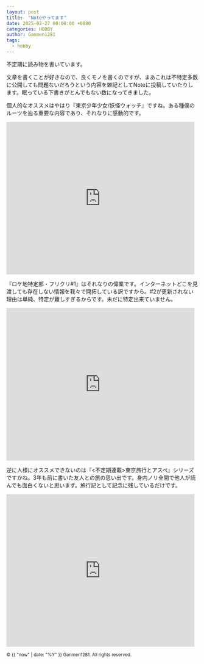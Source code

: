 ```yaml
---
layout: post
title:  "Noteやってます"
date: 2025-02-27 00:00:00 +0800
categories: HOBBY
author: Ganmen1281
tags:
  - hobby
---
```


不定期に読み物を書いています。

文章を書くことが好きなので、良くモノを書くのですが、まあこれは不特定多数に公開しても問題ないだろうという内容を雑記としてNoteに投稿していたりします。眠っている下書きがとんでもない数になってきました。

個人的なオススメはやはり『東京少年少女/妖怪ウォッチ』ですね。ある種僕のルーツを辿る重要な内容であり、それなりに感動的です。

<iframe class="note-embed" src="https://note.com/embed/notes/n5ec260bec507" style="border: 0; display: block; max-width: 99%; width: 494px; padding: 0px; margin: 10px 0px; position: static; visibility: visible;" height="400"></iframe><script async src="https://note.com/scripts/embed.js" charset="utf-8"></script>

『ロケ地特定部・フリクリ#1』はそれなりの偉業です。インターネットどこを見渡しても存在しない情報を我々で開拓している訳ですから。#2が更新されない理由は単純、特定が難しすぎるからです。未だに特定出来ていません。

<iframe class="note-embed" src="https://note.com/embed/notes/n505444cc39ce" style="border: 0; display: block; max-width: 99%; width: 494px; padding: 0px; margin: 10px 0px; position: static; visibility: visible;" height="400"></iframe><script async src="https://note.com/scripts/embed.js" charset="utf-8"></script>

逆に人様にオススメできないのは『<不定期連載>東京旅行とアスペ』シリーズですかね。3年も前に書いた友人との旅の思い出です。身内ノリ全開で他人が読んでも面白くないと思います。旅行記として記念に残しているだけです。

<iframe class="note-embed" src="https://note.com/embed/notes/nbe9e4751c1bd" style="border: 0; display: block; max-width: 99%; width: 494px; padding: 0px; margin: 10px 0px; position: static; visibility: visible;" height="400"></iframe><script async src="https://note.com/scripts/embed.js" charset="utf-8"></script>

[jekyll-docs]: http://jekyllrb.com/docs/home
[jekyll-gh]:   https://github.com/jekyll/jekyll
[jekyll-talk]: https://talk.jekyllrb.com/

<p><small>&copy; {{ "now" | date: "%Y" }} Ganmen1281. All rights reserved.</small></p>